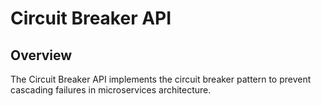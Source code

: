 # Circuit Breaker API

## Overview

The Circuit Breaker API implements the circuit breaker pattern to prevent cascading failures in microservices architecture.
